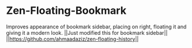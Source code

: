 # Zen-Floating-Bookmark
Improves appearance of bookmark sidebar, placing on right, floating it and giving it a modern look.
||Just modified this for bookmark sidebar||
||https://github.com/ahmaadaziz/zen-floating-history||
